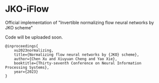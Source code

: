 # JKO-iFlow
 Official implementation of "Invertible normalizing flow neural networks by JKO scheme"

 Code will be uploaded soon.

```
@inproceedings{
    xu2023normalizing,
    title={Normalizing flow neural networks by {JKO} scheme},
    author={Chen Xu and Xiuyuan Cheng and Yao Xie},
    booktitle={Thirty-seventh Conference on Neural Information Processing Systems},
    year={2023}
}
```
